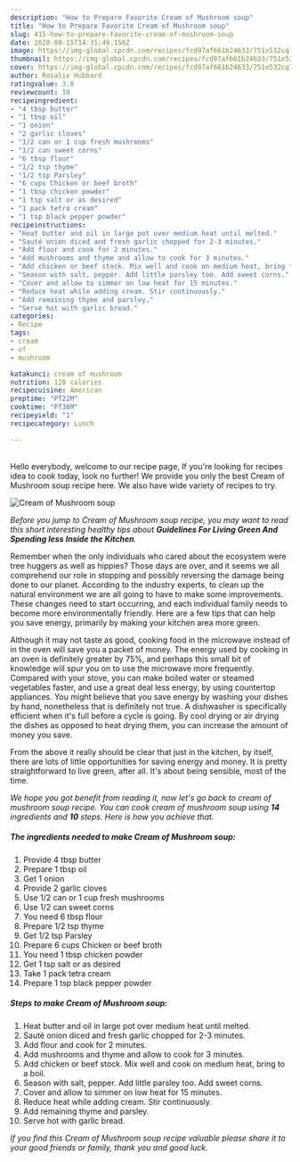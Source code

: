 ```yaml
---
description: "How to Prepare Favorite Cream of Mushroom soup"
title: "How to Prepare Favorite Cream of Mushroom soup"
slug: 415-how-to-prepare-favorite-cream-of-mushroom-soup
date: 2020-08-15T14:31:49.156Z
image: https://img-global.cpcdn.com/recipes/fcd97af661b24633/751x532cq70/cream-of-mushroom-soup-recipe-main-photo.jpg
thumbnail: https://img-global.cpcdn.com/recipes/fcd97af661b24633/751x532cq70/cream-of-mushroom-soup-recipe-main-photo.jpg
cover: https://img-global.cpcdn.com/recipes/fcd97af661b24633/751x532cq70/cream-of-mushroom-soup-recipe-main-photo.jpg
author: Rosalie Hubbard
ratingvalue: 3.8
reviewcount: 10
recipeingredient:
- "4 tbsp butter"
- "1 tbsp oil"
- "1 onion"
- "2 garlic cloves"
- "1/2 can or 1 cup fresh mushrooms"
- "1/2 can sweet corns"
- "6 tbsp flour"
- "1/2 tsp thyme"
- "1/2 tsp Parsley"
- "6 cups Chicken or beef broth"
- "1 tbsp chicken powder"
- "1 tsp salt or as desired"
- "1 pack tetra cream"
- "1 tsp black pepper powder"
recipeinstructions:
- "Heat butter and oil in large pot over medium heat until melted."
- "Sauté onion diced and fresh garlic chopped for 2-3 minutes."
- "Add flour and cook for 2 minutes."
- "Add mushrooms and thyme and allow to cook for 3 minutes."
- "Add chicken or beef stock. Mix well and cook on medium heat, bring to a boil."
- "Season with salt, pepper. Add little parsley too. Add sweet corns."
- "Cover and allow to simmer on low heat for 15 minutes."
- "Reduce heat while adding cream. Stir continuously."
- "Add remaining thyme and parsley."
- "Serve hot with garlic bread."
categories:
- Recipe
tags:
- cream
- of
- mushroom

katakunci: cream of mushroom 
nutrition: 128 calories
recipecuisine: American
preptime: "PT22M"
cooktime: "PT36M"
recipeyield: "1"
recipecategory: Lunch

---
```

<br>
Hello everybody, welcome to our recipe page, If you're looking for recipes idea to cook today, look no further! We provide you only the best Cream of Mushroom soup recipe here. We also have wide variety of recipes to try.
<br>


![Cream of Mushroom soup](https://img-global.cpcdn.com/recipes/fcd97af661b24633/751x532cq70/cream-of-mushroom-soup-recipe-main-photo.jpg)

<i>Before you jump to Cream of Mushroom soup recipe, you may want to read this short interesting healthy tips about 
<strong>Guidelines For Living Green And Spending less Inside the Kitchen</strong>.</i>
</br>

Remember when the only individuals who cared about the ecosystem were tree huggers as well as hippies? Those days are over, and it seems we all comprehend our role in stopping and possibly reversing the damage being done to our planet. According to the industry experts, to clean up the natural environment we are all going to have to make some improvements. These changes need to start occurring, and each individual family needs to become more environmentally friendly. Here are a few tips that can help you save energy, primarily by making your kitchen area more green.

Although it may not taste as good, cooking food in the microwave instead of in the oven will save you a packet of money. The energy used by cooking in an oven is definitely greater by 75%, and perhaps this small bit of knowledge will spur you on to use the microwave more frequently. Compared with your stove, you can make boiled water or steamed vegetables faster, and use a great deal less energy, by using countertop appliances. You might believe that you save energy by washing your dishes by hand, nonetheless that is definitely not true. A dishwasher is specifically efficient when it's full before a cycle is going. By cool drying or air drying the dishes as opposed to heat drying them, you can increase the amount of money you save.

From the above it really should be clear that just in the kitchen, by itself, there are lots of little opportunities for saving energy and money. It is pretty straightforward to live green, after all. It's about being sensible, most of the time.


<i>We hope you got benefit from reading it, now let's go back to cream of mushroom soup recipe. You can cook cream of mushroom soup using <strong>14</strong> ingredients and <strong>10</strong> steps. Here is how you achieve that.
</i>

##### The ingredients needed to make Cream of Mushroom soup:

1. Provide 4 tbsp butter
1. Prepare 1 tbsp oil
1. Get 1 onion
1. Provide 2 garlic cloves
1. Use 1/2 can or 1 cup fresh mushrooms
1. Use 1/2 can sweet corns
1. You need 6 tbsp flour
1. Prepare 1/2 tsp thyme
1. Get 1/2 tsp Parsley
1. Prepare 6 cups Chicken or beef broth
1. You need 1 tbsp chicken powder
1. Get 1 tsp salt or as desired
1. Take 1 pack tetra cream
1. Prepare 1 tsp black pepper powder


##### Steps to make Cream of Mushroom soup:

1. Heat butter and oil in large pot over medium heat until melted.
1. Sauté onion diced and fresh garlic chopped for 2-3 minutes.
1. Add flour and cook for 2 minutes.
1. Add mushrooms and thyme and allow to cook for 3 minutes.
1. Add chicken or beef stock. Mix well and cook on medium heat, bring to a boil.
1. Season with salt, pepper. Add little parsley too. Add sweet corns.
1. Cover and allow to simmer on low heat for 15 minutes.
1. Reduce heat while adding cream. Stir continuously.
1. Add remaining thyme and parsley.
1. Serve hot with garlic bread.


<i>If you find this Cream of Mushroom soup recipe valuable please share it to your good friends or family, thank you and good luck.</i>
